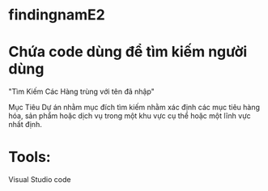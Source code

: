 # findingnamE2
# Chứa code dùng để tìm kiếm người dùng
"Tìm Kiếm Các Hàng trùng với tên đã nhập"

Mục Tiêu
Dự án nhằm mục đích tìm kiếm nhằm xác định các mục tiêu hàng hóa, sản phẩm hoặc dịch vụ trong một khu vực cụ thể hoặc một lĩnh vực nhất định.
# Tools:
Visual Studio code
